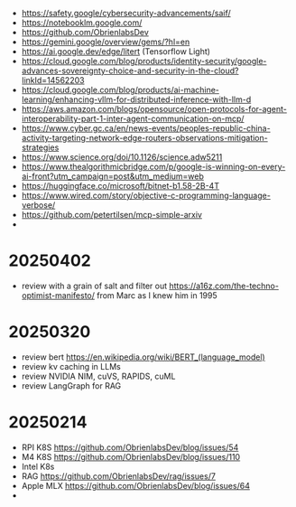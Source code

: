 - https://safety.google/cybersecurity-advancements/saif/
- https://notebooklm.google.com/
- https://github.com/ObrienlabsDev
- https://gemini.google/overview/gems/?hl=en
- https://ai.google.dev/edge/litert (Tensorflow Light)
- https://cloud.google.com/blog/products/identity-security/google-advances-sovereignty-choice-and-security-in-the-cloud?linkId=14562203
- https://cloud.google.com/blog/products/ai-machine-learning/enhancing-vllm-for-distributed-inference-with-llm-d
- https://aws.amazon.com/blogs/opensource/open-protocols-for-agent-interoperability-part-1-inter-agent-communication-on-mcp/
- https://www.cyber.gc.ca/en/news-events/peoples-republic-china-activity-targeting-network-edge-routers-observations-mitigation-strategies
- https://www.science.org/doi/10.1126/science.adw5211
- https://www.thealgorithmicbridge.com/p/google-is-winning-on-every-ai-front?utm_campaign=post&utm_medium=web
- https://huggingface.co/microsoft/bitnet-b1.58-2B-4T
- https://www.wired.com/story/objective-c-programming-language-verbose/
- https://github.com/petertilsen/mcp-simple-arxiv
- 
# 20250402
- review with a grain of salt and filter out https://a16z.com/the-techno-optimist-manifesto/ from Marc as I knew him in 1995
# 20250320
- review bert https://en.wikipedia.org/wiki/BERT_(language_model)
- review kv caching in LLMs
- review NVIDIA NIM, cuVS, RAPIDS, cuML
- review LangGraph for RAG
# 20250214
- RPI K8S https://github.com/ObrienlabsDev/blog/issues/54
- M4 K8S https://github.com/ObrienlabsDev/blog/issues/110
- Intel K8s 
- RAG https://github.com/ObrienlabsDev/rag/issues/7
- Apple MLX https://github.com/ObrienlabsDev/blog/issues/64
- 
